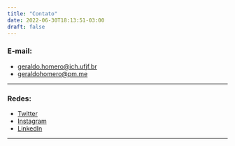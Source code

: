 ```yaml
---
title: "Contato"
date: 2022-06-30T18:13:51-03:00
draft: false
---
```

### E-mail:

- geraldo.homero@ich.ufjf.br
- geraldohomero@pm.me
***
### Redes:

- [Twitter](https://twitter.com/geraldohomero)
- [Instagram](https://instagram.com/geraldohomero)
- [LinkedIn](https://linkedin.com/in/geraldohomero)
***


